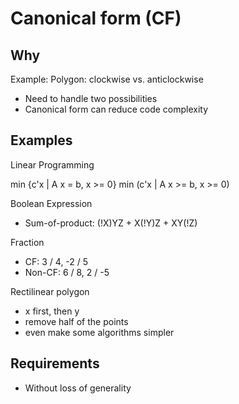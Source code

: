 # Canonical form (CF)

## Why

Example: Polygon: clockwise vs. anticlockwise

- Need to handle two possibilities
- Canonical form can reduce code complexity

## Examples

Linear Programming

   min {c'x | A x = b, x >= 0}
   min (c'x | A x >= b, x >= 0)

Boolean Expression

- Sum-of-product: (!X)YZ + X(!Y)Z + XY(!Z)

Fraction

- CF: 3 / 4, -2 / 5
- Non-CF: 6 / 8, 2 / -5

Rectilinear polygon

- x first, then y
- remove half of the points
- even make some algorithms simpler

## Requirements

- Without loss of generality

